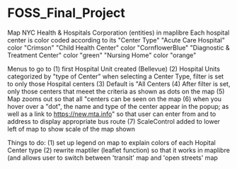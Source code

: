 # FOSS_Final_Project

Map NYC Health & Hospitals Corporation (entities) in maplibre
Each hospital center is color coded according to its "Center Type"
 "Acute Care Hospital"           color "Crimson"
 "Child Health Center"           color "CornflowerBlue"
 "Diagnostic & Treatment Center" color "green"
 "Nursing Home"                  color "orange"

Menus to go to 
  (1) first Hospital Unit created (Bellevue)
  (2) Hospital Units categorized by "type of Center"
      when selecting a Center Type, filter is set to only those Hospital centers
  (3) Default is "All Centers
  (4) After filter is set, only those centers that meeet the criteria as shown as dots on the map
  (5) Map zooms out so that all "centers can be seen on the map
  (6) when you hover over a "dot", the name and type of the center appear in the popup; as well as a link
      to https://new.mta.info" so that user can enter from and to address to display appropriate bus route
  (7) ScaleControl added to lower left of map to show scale of the map shown

Things to do:
  (1) set up legend on map to explain colors of each Hopital Center type
  (2) rewrite maptiler (leaflet function) so that it works in maplibre (and allows user to switch between
      'transit' map and 'open streets' map
      
